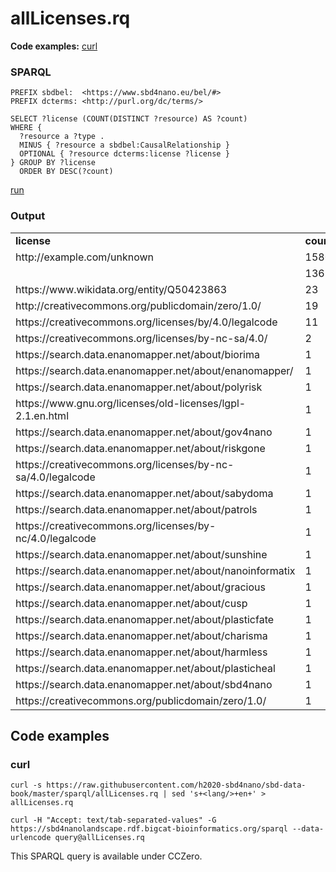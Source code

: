 # allLicenses.rq

**Code examples:** [curl](#curl)

### SPARQL

```sparql
PREFIX sbdbel:  <https://www.sbd4nano.eu/bel/#>
PREFIX dcterms: <http://purl.org/dc/terms/>

SELECT ?license (COUNT(DISTINCT ?resource) AS ?count)
WHERE {
  ?resource a ?type .
  MINUS { ?resource a sbdbel:CausalRelationship }
  OPTIONAL { ?resource dcterms:license ?license }
} GROUP BY ?license
  ORDER BY DESC(?count)
```

[run](https://sbd4nanolandscape.rdf.bigcat-bioinformatics.org/?q=PREFIX%20sbdbel%3A%20%20%3Chttps%3A%2F%2Fwww.sbd4nano.eu%2Fbel%2F%23%3E%0APREFIX%20dcterms%3A%20%3Chttp%3A%2F%2Fpurl.org%2Fdc%2Fterms%2F%3E%0A%0ASELECT%20%3Flicense%20%28COUNT%28DISTINCT%20%3Fresource%29%20AS%20%3Fcount%29%0AWHERE%20%7B%0A%20%20%3Fresource%20a%20%3Ftype%20.%0A%20%20MINUS%20%7B%20%3Fresource%20a%20sbdbel%3ACausalRelationship%20%7D%0A%20%20OPTIONAL%20%7B%20%3Fresource%20dcterms%3Alicense%20%3Flicense%20%7D%0A%7D%20GROUP%20BY%20%3Flicense%0A%20%20ORDER%20BY%20DESC%28%3Fcount%29%0A)


### Output

<table>
  <tr>
    <td><b>license</b></td>
    <td><b>count</b></td>
  </tr>
  <tr>
    <td>http://example.com/unknown</td>
    <td>1580</td>
  </tr>
  <tr>
    <td></td>
    <td>1361</td>
  </tr>
  <tr>
    <td>https://www.wikidata.org/entity/Q50423863</td>
    <td>23</td>
  </tr>
  <tr>
    <td>http://creativecommons.org/publicdomain/zero/1.0/</td>
    <td>19</td>
  </tr>
  <tr>
    <td>https://creativecommons.org/licenses/by/4.0/legalcode</td>
    <td>11</td>
  </tr>
  <tr>
    <td>https://creativecommons.org/licenses/by-nc-sa/4.0/</td>
    <td>2</td>
  </tr>
  <tr>
    <td>https://search.data.enanomapper.net/about/biorima</td>
    <td>1</td>
  </tr>
  <tr>
    <td>https://search.data.enanomapper.net/about/enanomapper/</td>
    <td>1</td>
  </tr>
  <tr>
    <td>https://search.data.enanomapper.net/about/polyrisk</td>
    <td>1</td>
  </tr>
  <tr>
    <td>https://www.gnu.org/licenses/old-licenses/lgpl-2.1.en.html</td>
    <td>1</td>
  </tr>
  <tr>
    <td>https://search.data.enanomapper.net/about/gov4nano</td>
    <td>1</td>
  </tr>
  <tr>
    <td>https://search.data.enanomapper.net/about/riskgone</td>
    <td>1</td>
  </tr>
  <tr>
    <td>https://creativecommons.org/licenses/by-nc-sa/4.0/legalcode</td>
    <td>1</td>
  </tr>
  <tr>
    <td>https://search.data.enanomapper.net/about/sabydoma</td>
    <td>1</td>
  </tr>
  <tr>
    <td>https://search.data.enanomapper.net/about/patrols</td>
    <td>1</td>
  </tr>
  <tr>
    <td>https://creativecommons.org/licenses/by-nc/4.0/legalcode</td>
    <td>1</td>
  </tr>
  <tr>
    <td>https://search.data.enanomapper.net/about/sunshine</td>
    <td>1</td>
  </tr>
  <tr>
    <td>https://search.data.enanomapper.net/about/nanoinformatix</td>
    <td>1</td>
  </tr>
  <tr>
    <td>https://search.data.enanomapper.net/about/gracious</td>
    <td>1</td>
  </tr>
  <tr>
    <td>https://search.data.enanomapper.net/about/cusp</td>
    <td>1</td>
  </tr>
  <tr>
    <td>https://search.data.enanomapper.net/about/plasticfate</td>
    <td>1</td>
  </tr>
  <tr>
    <td>https://search.data.enanomapper.net/about/charisma</td>
    <td>1</td>
  </tr>
  <tr>
    <td>https://search.data.enanomapper.net/about/harmless</td>
    <td>1</td>
  </tr>
  <tr>
    <td>https://search.data.enanomapper.net/about/plasticheal</td>
    <td>1</td>
  </tr>
  <tr>
    <td>https://search.data.enanomapper.net/about/sbd4nano</td>
    <td>1</td>
  </tr>
  <tr>
    <td>https://creativecommons.org/publicdomain/zero/1.0/</td>
    <td>1</td>
  </tr>
</table>

## Code examples

### curl

```shell
curl -s https://raw.githubusercontent.com/h2020-sbd4nano/sbd-data-book/master/sparql/allLicenses.rq | sed 's+<lang/>+en+' > allLicenses.rq

curl -H "Accept: text/tab-separated-values" -G https://sbd4nanolandscape.rdf.bigcat-bioinformatics.org/sparql --data-urlencode query@allLicenses.rq
```

This SPARQL query is available under CCZero.
